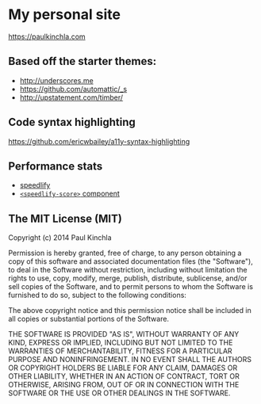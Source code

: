 # My personal site

https://paulkinchla.com

## Based off the starter themes:

- http://underscores.me
- https://github.com/automattic/_s
- http://upstatement.com/timber/

## Code syntax highlighting

https://github.com/ericwbailey/a11y-syntax-highlighting

## Performance stats 
- [speedlify](https://github.com/zachleat/speedlify/)
- [`<speedlify-score>` component](https://github.com/zachleat/speedlify-score)

## The MIT License (MIT)

Copyright (c) 2014 Paul Kinchla

Permission is hereby granted, free of charge, to any person obtaining a copy
of this software and associated documentation files (the "Software"), to deal
in the Software without restriction, including without limitation the rights
to use, copy, modify, merge, publish, distribute, sublicense, and/or sell
copies of the Software, and to permit persons to whom the Software is
furnished to do so, subject to the following conditions:

The above copyright notice and this permission notice shall be included in
all copies or substantial portions of the Software.

THE SOFTWARE IS PROVIDED "AS IS", WITHOUT WARRANTY OF ANY KIND, EXPRESS OR
IMPLIED, INCLUDING BUT NOT LIMITED TO THE WARRANTIES OF MERCHANTABILITY,
FITNESS FOR A PARTICULAR PURPOSE AND NONINFRINGEMENT. IN NO EVENT SHALL THE
AUTHORS OR COPYRIGHT HOLDERS BE LIABLE FOR ANY CLAIM, DAMAGES OR OTHER
LIABILITY, WHETHER IN AN ACTION OF CONTRACT, TORT OR OTHERWISE, ARISING FROM,
OUT OF OR IN CONNECTION WITH THE SOFTWARE OR THE USE OR OTHER DEALINGS IN
THE SOFTWARE.

